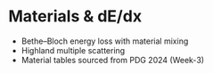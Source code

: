# Materials & dE/dx

- Bethe–Bloch energy loss with material mixing
- Highland multiple scattering
- Material tables sourced from PDG 2024 (Week-3)
